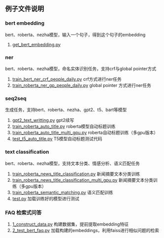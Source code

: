 ## 例子文件说明

### bert embedding
bert、roberta、nezha模型，输入一个句子，得到这个句子的embedding
1. [get_bert_embedding.py](https://github.com/920232796/bert_seq2seq_DDP/blob/master/examples/bert_embedding/get_bert_embedding.py)

### ner 
bert、roberta、nezha模型，命名实体识别任务，支持crf与global pointer方式
1. [train_bert_ner_crf_people_daily.py](https://github.com/920232796/bert_seq2seq_DDP/blob/master/examples/ner/train_bert_ner_crf_people_daily.py)  crf方式进行ner任务
2. [train_roberta_ner_gp_people_daily.py](https://github.com/920232796/bert_seq2seq_DDP/blob/master/examples/ner/train_roberta_ner_gp_people_daily.py)  global pointer 方式进行ner任务

### seq2seq
生成任务，支持bert、roberta、nezha、gpt2、t5、bart等模型
1. [gpt2_text_writting.py](https://github.com/920232796/bert_seq2seq_DDP/blob/master/examples/seq2seq/gpt2_text_writting.py) gpt2续写
2. [train_roberta_auto_title.py](https://github.com/920232796/bert_seq2seq_DDP/blob/master/examples/seq2seq/train_roberta_auto_title.py) roberta模型自动标题训练
3. [train_roberta_auto_title_multi_gpu.py](https://github.com/920232796/bert_seq2seq_DDP/blob/master/examples/seq2seq/train_roberta_auto_title_multi_gpu.py)  roberta自动标题训练（多gpu版本）
4. [test_t5_auto_title.py](https://github.com/920232796/bert_seq2seq_DDP/blob/master/examples/seq2seq/test_t5_auto_title.py)  T5模型自动标题测试代码

### text classification
bert、roberta、nezha模型，支持文本分类、情感分析、语义匹配任务
1. [train_roberta_news_title_classification.py](https://github.com/920232796/bert_seq2seq_DDP/blob/master/examples/text_classification/train_roberta_news_title_classification.py) 新闻摘要文本分类训练
2. [train_roberta_news_title_classification_multi_gpu.py](https://github.com/920232796/bert_seq2seq_DDP/blob/master/examples/text_classification/train_roberta_news_title_classification_multi_gpu.py) 新闻摘要文本分类训练（多gpu版本）
3. [train_roberta_semantic_matching.py](https://github.com/920232796/bert_seq2seq_DDP/blob/master/examples/text_classification/train_roberta_semantic_matching.py) 语义匹配训练
4. [test.py](https://github.com/920232796/bert_seq2seq_DDP/blob/master/examples/text_classification/test.py) 加载训练好的模型进行测试

### FAQ 检索式问答
1. [1_construct_data.py](https://github.com/920232796/bert_seq2seq_DDP/blob/master/examples/text_classification/1_construct_data.py) 构建数据集，提前提取embedding特征
2. [2_test_bert_faq.py](https://github.com/920232796/bert_seq2seq_DDP/blob/master/examples/text_classification/2_test_bert_faq.py) 加载构建的embeddings，利用faiss进行相似问题的检索
